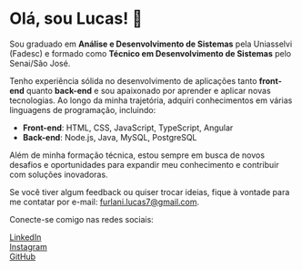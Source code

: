 # Olá, sou Lucas! 👋  
Sou graduado em **Análise e Desenvolvimento de Sistemas** pela Uniasselvi (Fadesc) e formado como **Técnico em Desenvolvimento de Sistemas** pelo Senai/São José.

Tenho experiência sólida no desenvolvimento de aplicações tanto **front-end** quanto **back-end** e sou apaixonado por aprender e aplicar novas tecnologias. Ao longo da minha trajetória, adquiri conhecimentos em várias linguagens de programação, incluindo:

- **Front-end**: HTML, CSS, JavaScript, TypeScript, Angular  
- **Back-end**: Node.js, Java, MySQL, PostgreSQL

Além de minha formação técnica, estou sempre em busca de novos desafios e oportunidades para expandir meu conhecimento e contribuir com soluções inovadoras.

Se você tiver algum feedback ou quiser trocar ideias, fique à vontade para me contatar por e-mail: [furlani.lucas7@gmail.com](mailto:furlani.lucas7@gmail.com).

Conecte-se comigo nas redes sociais:  

[LinkedIn](https://www.linkedin.com/in/lucasfurlani/)  
[Instagram](https://www.instagram.com/lfurlani96/)  
[GitHub](https://github.com/furlanilucas/)

